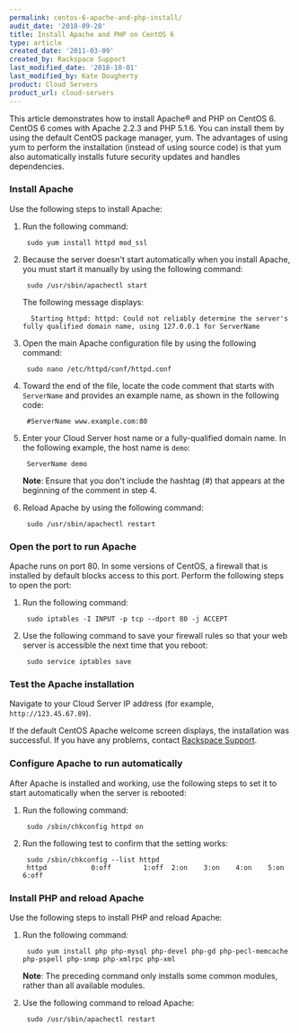 ```yaml
---
permalink: centos-6-apache-and-php-install/
audit_date: '2018-09-28'
title: Install Apache and PHP on CentOS 6
type: article
created_date: '2011-03-09'
created_by: Rackspace Support
last_modified_date: '2018-10-01'
last_modified_by: Kate Dougherty
product: Cloud Servers
product_url: cloud-servers
---
```


This article demonstrates how to install Apache&reg; and PHP on CentOS 6.
CentOS 6 comes with Apache 2.2.3 and PHP 5.1.6. You can install them by using
the default CentOS package manager, yum. The advantages of using yum to perform
the installation (instead of using source code) is that yum also automatically
installs future security updates and handles dependencies.

### Install Apache

Use the following steps to install Apache:

1. Run the following command:

        sudo yum install httpd mod_ssl

2. Because the server doesn't start automatically when you install Apache, you
   must start it manually by using the following command:

        sudo /usr/sbin/apachectl start

    The following message displays:

         Starting httpd: httpd: Could not reliably determine the server's fully qualified domain name, using 127.0.0.1 for ServerName

3. Open the main Apache configuration file by using the following command:

        sudo nano /etc/httpd/conf/httpd.conf

4. Toward the end of the file, locate the code comment that starts with
   `ServerName` and provides an example name, as shown in the following code:

        #ServerName www.example.com:80

5. Enter your Cloud Server host name or a fully-qualified domain name. In the
   following example, the host name is `demo`:

        ServerName demo

     **Note**: Ensure that you don't include the hashtag (#) that appears
     at the beginning of the comment in step 4.

6. Reload Apache by using the following command:

        sudo /usr/sbin/apachectl restart

### Open the port to run Apache

Apache runs on port 80. In some versions of CentOS, a firewall that is
installed by default blocks access to this port. Perform the following steps to
open the port:

1. Run the following command:

        sudo iptables -I INPUT -p tcp --dport 80 -j ACCEPT

2. Use the following command to save your firewall rules so that your web
   server is accessible the next time that you reboot:

        sudo service iptables save

### Test the Apache installation

Navigate to your Cloud Server IP address (for example, `http://123.45.67.89`).

If the default CentOS Apache welcome screen displays, the installation was
successful. If you have any problems, contact
[Rackspace Support](https://www.rackspace.com/support).

### Configure Apache to run automatically

After Apache is installed and working, use the following steps to set it to
start automatically when the server is rebooted:

1. Run the following command:

        sudo /sbin/chkconfig httpd on

2. Run the following test to confirm that the setting works:

        sudo /sbin/chkconfig --list httpd
        httpd           0:off        1:off  2:on    3:on    4:on    5:on    6:off

### Install PHP and reload Apache

Use the following steps to install PHP and reload Apache:

1. Run the following command:

        sudo yum install php php-mysql php-devel php-gd php-pecl-memcache php-pspell php-snmp php-xmlrpc php-xml

    **Note**: The preceding command only installs some common modules, rather
    than all available modules.

2. Use the following command to reload Apache:

        sudo /usr/sbin/apachectl restart
